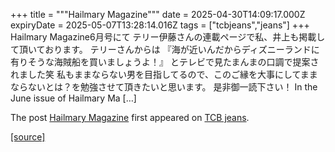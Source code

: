+++
title = """Hailmary Magazine"""
date = 2025-04-30T14:09:17.000Z
expiryDate = 2025-05-07T13:28:14.016Z
tags = ["tcbjeans","jeans"]
+++
Hailmary Magazine6月号にて テリー伊藤さんの連載ページで私、井上も掲載して頂いております。 テリーさんからは 『海が近いんだからディズニーランドに有りそうな海賊船を買いましょうよ！』 とテレビで見たまんまの口調で提案されました笑 私もままならない男を目指してるので、このご縁を大事にしてままならないとは？を勉強させて頂きたいと思います。 是非御一読下さい！ In the June issue of Hailmary Ma \[…\]

The post [Hailmary Magazine](http://tcbjeans.com/2025/04/30/52206) first appeared on [TCB jeans](http://tcbjeans.com).

[[source]](http://tcbjeans.com/2025/04/30/52206)
